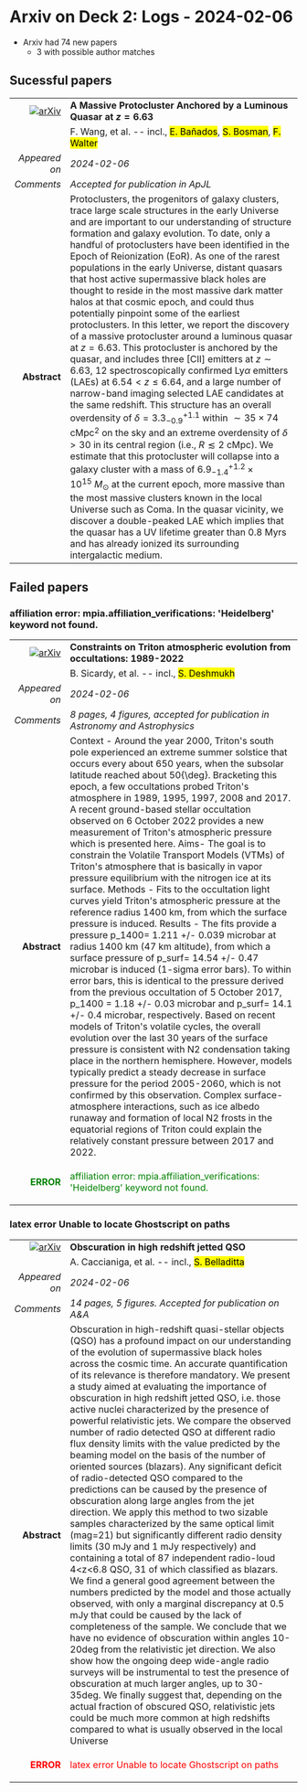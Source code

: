 # Arxiv on Deck 2: Logs - 2024-02-06

* Arxiv had 74 new papers
    * 3 with possible author matches

## Sucessful papers


|||
|---:|:---|
| [![arXiv](https://img.shields.io/badge/arXiv-arXiv:2402.01844-b31b1b.svg)](https://arxiv.org/abs/arXiv:2402.01844) | **A Massive Protocluster Anchored by a Luminous Quasar at $z=6.63$**  |
|| F. Wang, et al. -- incl., <mark>E. Bañados</mark>, <mark>S. Bosman</mark>, <mark>F. Walter</mark> |
|*Appeared on*| *2024-02-06*|
|*Comments*| *Accepted for publication in ApJL*|
|**Abstract**| Protoclusters, the progenitors of galaxy clusters, trace large scale structures in the early Universe and are important to our understanding of structure formation and galaxy evolution. To date, only a handful of protoclusters have been identified in the Epoch of Reionization (EoR). As one of the rarest populations in the early Universe, distant quasars that host active supermassive black holes are thought to reside in the most massive dark matter halos at that cosmic epoch, and could thus potentially pinpoint some of the earliest protoclusters. In this letter, we report the discovery of a massive protocluster around a luminous quasar at $z=6.63$. This protocluster is anchored by the quasar, and includes three [CII] emitters at $z\sim6.63$, 12 spectroscopically confirmed Ly$\alpha$ emitters (LAEs) at $6.54<z\le6.64$, and a large number of narrow-band imaging selected LAE candidates at the same redshift. This structure has an overall overdensity of $\delta=3.3^{+1.1}_{-0.9}$ within $\sim35\times74$ cMpc$^2$ on the sky and an extreme overdensity of $\delta>30$ in its central region (i.e., $R\lesssim2$ cMpc). We estimate that this protocluster will collapse into a galaxy cluster with a mass of $6.9^{+1.2}_{-1.4}\times10^{15}~M_\odot$ at the current epoch, more massive than the most massive clusters known in the local Universe such as Coma. In the quasar vicinity, we discover a double-peaked LAE which implies that the quasar has a UV lifetime greater than 0.8 Myrs and has already ionized its surrounding intergalactic medium. |

## Failed papers

### affiliation error: mpia.affiliation_verifications: 'Heidelberg' keyword not found. 


|||
|---:|:---|
| [![arXiv](https://img.shields.io/badge/arXiv-arXiv:2402.02476-b31b1b.svg)](https://arxiv.org/abs/arXiv:2402.02476) | **Constraints on Triton atmospheric evolution from occultations: 1989-2022**  |
|| B. Sicardy, et al. -- incl., <mark>S. Deshmukh</mark> |
|*Appeared on*| *2024-02-06*|
|*Comments*| *8 pages, 4 figures, accepted for publication in Astronomy and Astrophysics*|
|**Abstract**| Context - Around the year 2000, Triton's south pole experienced an extreme summer solstice that occurs every about 650 years, when the subsolar latitude reached about 50{\deg}. Bracketing this epoch, a few occultations probed Triton's atmosphere in 1989, 1995, 1997, 2008 and 2017. A recent ground-based stellar occultation observed on 6 October 2022 provides a new measurement of Triton's atmospheric pressure which is presented here. Aims- The goal is to constrain the Volatile Transport Models (VTMs) of Triton's atmosphere that is basically in vapor pressure equilibrium with the nitrogen ice at its surface. Methods - Fits to the occultation light curves yield Triton's atmospheric pressure at the reference radius 1400 km, from which the surface pressure is induced. Results - The fits provide a pressure p_1400= 1.211 +/- 0.039 microbar at radius 1400 km (47 km altitude), from which a surface pressure of p_surf= 14.54 +/- 0.47 microbar is induced (1-sigma error bars). To within error bars, this is identical to the pressure derived from the previous occultation of 5 October 2017, p_1400 = 1.18 +/- 0.03 microbar and p_surf= 14.1 +/- 0.4 microbar, respectively. Based on recent models of Triton's volatile cycles, the overall evolution over the last 30 years of the surface pressure is consistent with N2 condensation taking place in the northern hemisphere. However, models typically predict a steady decrease in surface pressure for the period 2005-2060, which is not confirmed by this observation. Complex surface-atmosphere interactions, such as ice albedo runaway and formation of local N2 frosts in the equatorial regions of Triton could explain the relatively constant pressure between 2017 and 2022. |
|<p style="color:green"> **ERROR** </p>| <p style="color:green">affiliation error: mpia.affiliation_verifications: 'Heidelberg' keyword not found.</p> |

### latex error Unable to locate Ghostscript on paths 


|||
|---:|:---|
| [![arXiv](https://img.shields.io/badge/arXiv-arXiv:2402.01835-b31b1b.svg)](https://arxiv.org/abs/arXiv:2402.01835) | **Obscuration in high redshift jetted QSO**  |
|| A. Caccianiga, et al. -- incl., <mark>S. Belladitta</mark> |
|*Appeared on*| *2024-02-06*|
|*Comments*| *14 pages, 5 figures. Accepted for publication on A&A*|
|**Abstract**| Obscuration in high-redshift quasi-stellar objects (QSO) has a profound impact on our understanding of the evolution of supermassive black holes across the cosmic time. An accurate quantification of its relevance is therefore mandatory. We present a study aimed at evaluating the importance of obscuration in high redshift jetted QSO, i.e. those active nuclei characterized by the presence of powerful relativistic jets. We compare the observed number of radio detected QSO at different radio flux density limits with the value predicted by the beaming model on the basis of the number of oriented sources (blazars). Any significant deficit of radio-detected QSO compared to the predictions can be caused by the presence of obscuration along large angles from the jet direction. We apply this method to two sizable samples characterized by the same optical limit (mag=21) but significantly different radio density limits (30 mJy and 1 mJy respectively) and containing a total of 87 independent radio-loud 4<z<6.8 QSO, 31 of which classified as blazars. We find a general good agreement between the numbers predicted by the model and those actually observed, with only a marginal discrepancy at 0.5 mJy that could be caused by the lack of completeness of the sample. We conclude that we have no evidence of obscuration within angles 10-20deg from the relativistic jet direction. We also show how the ongoing deep wide-angle radio surveys will be instrumental to test the presence of obscuration at much larger angles, up to 30-35deg. We finally suggest that, depending on the actual fraction of obscured QSO, relativistic jets could be much more common at high redshifts compared to what is usually observed in the local Universe |
|<p style="color:red"> **ERROR** </p>| <p style="color:red">latex error Unable to locate Ghostscript on paths</p> |

